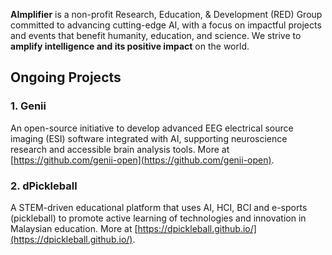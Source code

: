 **AImplifier** is a non-profit Research, Education, & Development (RED) Group committed to advancing cutting-edge AI, with a focus on impactful projects and events that benefit humanity, education, and science. We strive to **amplify intelligence and its positive impact** on the world.

## Ongoing Projects

### 1. Genii  
An open-source initiative to develop advanced EEG electrical source imaging (ESI) software integrated with AI, supporting neuroscience research and accessible brain analysis tools. More at [https://github.com/genii-open](https://github.com/genii-open).

### 2. dPickleball  
A STEM-driven educational platform that uses AI, HCI, BCI and e-sports (pickleball) to promote active learning of technologies and innovation in Malaysian education. More at [https://dpickleball.github.io/](https://dpickleball.github.io/).


